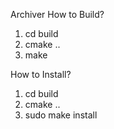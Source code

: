 Archiver
How to Build?

1) cd build
2) cmake ..
3) make

How to Install?

1) cd build
2) cmake ..
3) sudo make install
